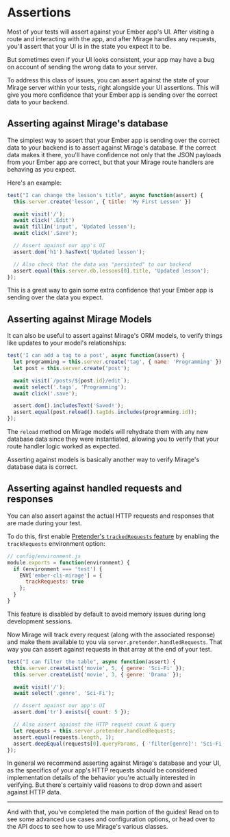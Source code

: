 # Assertions

Most of your tests will assert against your Ember app's UI. After visiting a route and interacting with the app, and after Mirage handles any requests, you'll assert that your UI is in the state you expect it to be.

But sometimes even if your UI looks consistent, your app may have a bug on account of sending the wrong data to your server.

To address this class of issues, you can assert against the state of your Mirage server within your tests, right alongside your UI assertions. This will give you more confidence that your Ember app is sending over the correct data to your backend.


## Asserting against Mirage's database

The simplest way to assert that your Ember app is sending over the correct data to your backend is to assert against Mirage's database. If the correct data makes it there, you'll have confidence not only that the JSON payloads from your Ember app are correct, but that your Mirage route handlers are behaving as you expect.

Here's an example:

```js
test("I can change the lesson's title", async function(assert) {
  this.server.create('lesson', { title: 'My First Lesson' })

  await visit('/');
  await click('.Edit')
  await fillIn('input', 'Updated lesson');
  await click('.Save');

  // Assert against our app's UI
  assert.dom('h1').hasText('Updated lesson');

  // Also check that the data was "persisted" to our backend
  assert.equal(this.server.db.lessons[0].title, 'Updated lesson');
});
```

This is a great way to gain some extra confidence that your Ember app is sending over the data you expect.


## Asserting against Mirage Models

It can also be useful to assert against Mirage's ORM models, to verify things like updates to your model's relationships:

```js
test('I can add a tag to a post', async function(assert) {
  let programming = this.server.create('tag', { name: 'Programming' });
  let post = this.server.create('post');

  await visit(`/posts/${post.id}/edit`);
  await select('.tags', 'Programming');
  await click('.save');

  assert.dom().includesText('Saved!');
  assert.equal(post.reload().tagIds.includes(programming.id));
});
```

The `reload` method on Mirage models will rehydrate them with any new database data since they were instantiated, allowing you to verify that your route handler logic worked as expected.

Asserting against models is basically another way to verify Mirage's database data is correct.


## Asserting against handled requests and responses

You can also assert against the actual HTTP requests and responses that are made during your test.

To do this, first enable [Pretender's `trackedRequests` feature](https://github.com/pretenderjs/pretender#tracking-requests) by enabling the `trackRequests` environment option:

```js
// config/environment.js
module.exports = function(environment) {
  if (environment === 'test') {
    ENV['ember-cli-mirage'] = {
      trackRequests: true
    };
  }
}
```

This feature is disabled by default to avoid memory issues during long development sessions.

Now Mirage will track every request (along with the associated response) and make them available to you via `server.pretender.handledRequests`. That way you can assert against requests in that array at the end of your test.

```js
test("I can filter the table", async function(assert) {
  this.server.createList('movie', 5, { genre: 'Sci-Fi' });
  this.server.createList('movie', 3, { genre: 'Drama' });

  await visit('/');
  await select('.genre', 'Sci-Fi');

  // Assert against our app's UI
  assert.dom('tr').exists({ count: 5 });

  // Also assert against the HTTP request count & query
  let requests = this.server.pretender.handledRequests;
  assert.equal(requests.length, 1);
  assert.deepEqual(requests[0].queryParams, { 'filter[genre]': 'Sci-Fi' });
});
```

In general we recommend asserting against Mirage's database and your UI, as the specifics of your app's HTTP requests should be considered implementation details of the behavior you're actually interested in verifying. But there's certainly valid reasons to drop down and assert against HTTP data.



---

And with that, you've completed the main portion of the guides! Read on to see some advanced use cases and configuration options, or head over to the API docs to see how to use Mirage's various classes.
